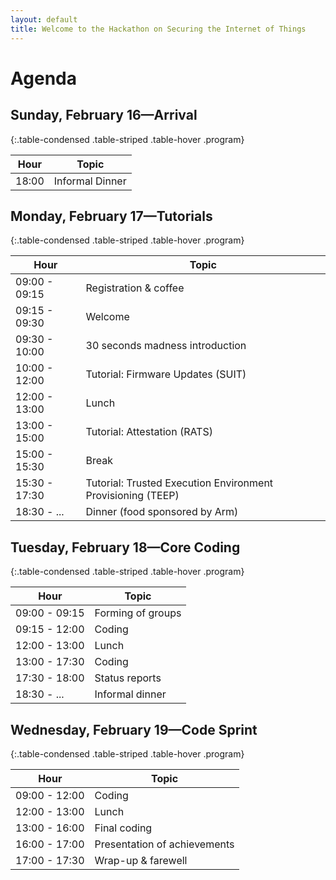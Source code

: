 ```yaml
---
layout: default
title: Welcome to the Hackathon on Securing the Internet of Things
---
```


# Agenda

## Sunday, February 16&mdash;Arrival

{:.table-condensed .table-striped .table-hover .program}

| Hour | Topic |
|---|---|
18:00 | Informal Dinner

## Monday, February 17&mdash;Tutorials

{:.table-condensed .table-striped .table-hover .program}

| Hour | Topic |
|---|---|
09:00 - 09:15 | Registration & coffee
09:15 - 09:30 | Welcome
09:30 - 10:00 | 30 seconds madness introduction
10:00 - 12:00 | Tutorial: Firmware Updates (SUIT)
12:00 - 13:00 | Lunch
13:00 - 15:00 | Tutorial: Attestation (RATS)
15:00 - 15:30 | Break
15:30 - 17:30 | Tutorial: Trusted Execution Environment Provisioning (TEEP)
18:30 - ...   | Dinner (food sponsored by Arm)

## Tuesday, February 18&mdash;Core Coding

{:.table-condensed .table-striped .table-hover .program}

| Hour | Topic |
|---|---|
09:00 - 09:15 | Forming of groups
09:15 - 12:00 | Coding
12:00 - 13:00 | Lunch
13:00 - 17:30 | Coding
17:30 - 18:00 | Status reports
18:30 - ...   | Informal dinner

## Wednesday, February 19&mdash;Code Sprint

{:.table-condensed .table-striped .table-hover .program}

| Hour | Topic |
|---|---|
09:00 - 12:00 | Coding
12:00 - 13:00 | Lunch
13:00 - 16:00 | Final coding
16:00 - 17:00 | Presentation of achievements
17:00 - 17:30 | Wrap-up & farewell



